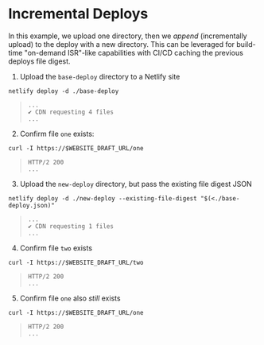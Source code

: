 # Incremental Deploys

In this example, we upload one directory, then we _append_ (incrementally upload) to the deploy with a new directory.
This can be leveraged for build-time "on-demand ISR"-like capabilities with CI/CD caching the previous deploys file
digest.

1. Upload the `base-deploy` directory to a Netlify site

```
netlify deploy -d ./base-deploy
```

> ```
> ...
> ✔ CDN requesting 4 files
> ...
> ```

2. Confirm file `one` exists:

```
curl -I https://$WEBSITE_DRAFT_URL/one
```

> ```
> HTTP/2 200
> ...
> ```

3. Upload the `new-deploy` directory, but pass the existing file digest JSON

```
netlify deploy -d ./new-deploy --existing-file-digest "$(<./base-deploy.json)"
```

> ```
> ...
> ✔ CDN requesting 1 files
> ...
> ```

4. Confirm file `two` exists

```
curl -I https://$WEBSITE_DRAFT_URL/two
```

> ```
> HTTP/2 200
> ...
> ```

5. Confirm file `one` also _still_ exists

```
curl -I https://$WEBSITE_DRAFT_URL/one
```

> ```
> HTTP/2 200
> ...
> ```

```

```
